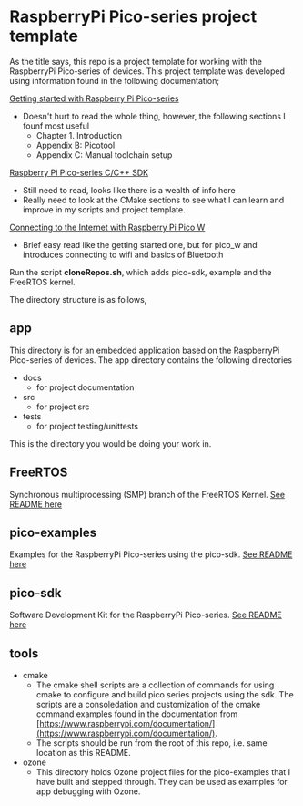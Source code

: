 # RaspberryPi Pico-series project template

As the title says, this repo is a project template for working with the RaspberryPi Pico-series of devices. This project template was developed using information found in the following documentation;

[Getting started with Raspberry Pi Pico-series](https://datasheets.raspberrypi.com/pico/getting-started-with-pico.pdf)
- Doesn't hurt to read the whole thing, however, the following sections I founf most useful
    - Chapter 1. Introduction
    - Appendix B: Picotool
    - Appendix C: Manual toolchain setup

[Raspberry Pi Pico-series C/C++ SDK](https://datasheets.raspberrypi.com/pico/raspberry-pi-pico-c-sdk.pdf)
- Still need to read, looks like there is a wealth of info here
- Really need to look at the CMake sections to see what I can learn and improve in my scripts and project template.

[Connecting to the Internet with Raspberry Pi Pico W](https://datasheets.raspberrypi.com/picow/connecting-to-the-internet-with-pico-w.pdf)
- Brief easy read like the getting started one, but for pico_w and introduces connecting to wifi and basics of Bluetooth

Run the script **cloneRepos.sh**, which adds pico-sdk, example and the FreeRTOS kernel.

The directory structure is as follows,

## app

This directory is for an embedded application based on the RaspberryPi Pico-series of devices.  The app directory contains the following directories

- docs
    - for project documentation
- src
    - for project src
- tests
    - for project testing/unittests

This is the directory you would be doing your work in.

## FreeRTOS

Synchronous multiprocessing (SMP) branch of the FreeRTOS Kernel.
[See README here](https://github.com/FreeRTOS/FreeRTOS-Kernel)

## pico-examples

Examples for the RaspberryPi Pico-series using the pico-sdk.
[See README here](https://github.com/raspberrypi/pico-examples)

## pico-sdk

Software Development Kit for the RaspberryPi Pico-series.
[See README here](https://github.com/raspberrypi/pico-sdk)

## tools

- cmake
    - The cmake shell scripts are a collection of commands for using cmake to configure and build pico series projects using the sdk.  The scripts are a consoledation and customization of the cmake command examples found in the documentation from [https://www.raspberrypi.com/documentation/](https://www.raspberrypi.com/documentation/).
    - The scripts should be run from the root of this repo, i.e. same location as this README.
- ozone
    - This directory holds Ozone project files for the pico-examples that I have built and stepped through.  They can be used as examples for app debugging with Ozone.

